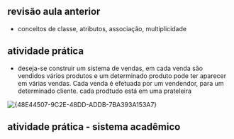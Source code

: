 ## revisão aula anterior
* conceitos de classe, atributos, associação, multiplicidade
## atividade prática
* deseja-se construir um sistema de vendas, em cada venda são vendidos vários produtos e um determinado produto pode ter aparecer em várias vendas. Cada venda é efetuada por um vendendor, para um determinado cliente. cada prodtudo está em uma prateleira

![{48E44507-9C2E-48DD-ADDB-7BA393A153A7}](https://github.com/user-attachments/assets/c4ac3858-b0a3-42ee-9915-fb8f1237f1e0)

## atividade prática - sistema acadêmico
